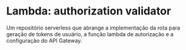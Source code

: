 # Lambda: authorization validator

Um repositório serverless que abrange a implementação da rota para geração de tokens de usuário, a função lambda de autorização e a configuração do API Gateway.

